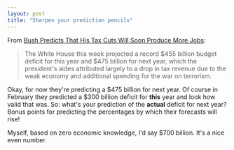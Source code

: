 ```yaml
---
layout: post
title: "Sharpen your prediction pencils"
---
```




From <a href="http://nytimes.com/2003/07/20/politics/20RADI.html">Bush Predicts That His Tax Cuts Will Soon Produce More Jobs</a>:

<blockquote>The White House this week projected a record $455 billion budget deficit for this year and $475 billion for next year, which the president's aides attributed largely to a drop in tax revenue due to the weak economy and additional spending for the war on terrorism.</blockquote>

<p>Okay, for now they're predicting a $475 billion for next year. Of course in February they predicted a $300 billion deficit for <b>this</b> year and look how valid that was. So: what's your prediction of the <b>actual</b> deficit for next year? Bonus points for predicting the percentages by which their forecasts will rise!</p>

<p>Myself, based on zero economic knowledge, I'd say $700 billion. It's a nice even number.</p>


